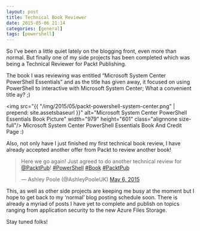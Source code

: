 ```yaml
---
layout: post
title: Technical Book Reviewer
date: 2015-05-06 21:14
categories: [general]
tags: [powershell]
---
```

So I’ve been a little quiet lately on the blogging front, even more than normal. But finally one of my side projects has been completed which was being a Technical Reviewer for Packt Publishing.

The book I was reviewing was entitled “Microsoft System Center PowerShell Essentials” and as the title has given away, it focused on using PowerShell to interactive with Microsoft System Center; What a convenient title ay? ;)

<img src="{{ "/img/2015/05/packt-powershell-system-center.png" | prepend: site.assetsbaseurl }}" alt="Microsoft System Center PowerShell Essentials Book Picture" width="979" height="601" class="alignnone size-full"/>
Microsoft System Center PowerShell Essentials Book And Credit Page :)

Also, not only have I just finished my first technical book review, I have already accepted another offer from Packt to review another book!

<blockquote class="twitter-tweet" lang="en"><p lang="en" dir="ltr">Here we go again! Just agreed to do another technical review for <a href="https://twitter.com/PacktPub">@PacktPub</a>! <a href="https://twitter.com/hashtag/PowerShell?src=hash">#PowerShell</a> <a href="https://twitter.com/hashtag/Book?src=hash">#Book</a> <a href="https://twitter.com/hashtag/PacktPub?src=hash">#PacktPub</a></p>&mdash; Ashley Poole (@AshleyPooleUK) <a href="https://twitter.com/AshleyPooleUK/status/595837143492198400">May 6, 2015</a></blockquote>
<script async src="//platform.twitter.com/widgets.js" charset="utf-8"></script>

This, as well as other side projects are keeping me busy at the moment but I hope to get back to my ‘normal’ blog posting schedule soon. There is already a myriad of posts I have yet to complete and publish on topics ranging from application security to the new Azure Files Storage.

Stay tuned folks!
